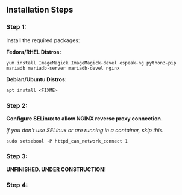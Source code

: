 ## Installation Steps

### Step 1:
Install the required packages:

**Fedora/RHEL Distros:**

`yum install ImageMagick ImageMagick-devel espeak-ng python3-pip mariadb mariadb-server mariadb-devel nginx`

**Debian/Ubuntu Distros:**

`apt install <FIXME>`

### Step 2:
**Configure SELinux to allow NGINX reverse proxy connection.**

*If you don't use SELinux or are running in a container, skip this.*

`sudo setsebool -P httpd_can_network_connect 1`

### Step 3:
**UNFINISHED. UNDER CONSTRUCTION!**

### Step 4:
